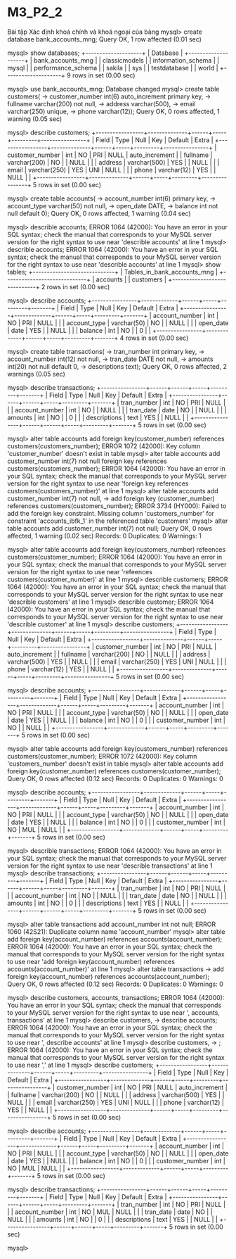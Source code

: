 # M3_P2_2
Bài tập Xác định khoá chính và khoá ngoại của bảng
mysql> create database bank_accounts_mng;
Query OK, 1 row affected (0.01 sec)

mysql> show databases;
+--------------------+
| Database           |
+--------------------+
| bank_accounts_mng  |
| classicmodels      |
| information_schema |
| mysql              |
| performance_schema |
| sakila             |
| sys                |
| testdatabase       |
| world              |
+--------------------+
9 rows in set (0.00 sec)

mysql> use bank_accounts_mng;
Database changed
mysql> create table customers(
    -> customer_number int(6) auto_increment primary key,
    -> fullname varchar(200) not null,
    -> address varchar(500),
    -> email varchar(250) unique,
    -> phone varchar(12));
Query OK, 0 rows affected, 1 warning (0.05 sec)

mysql> describe customers;
+-----------------+--------------+------+-----+---------+----------------+
| Field           | Type         | Null | Key | Default | Extra          |
+-----------------+--------------+------+-----+---------+----------------+
| customer_number | int          | NO   | PRI | NULL    | auto_increment |
| fullname        | varchar(200) | NO   |     | NULL    |                |
| address         | varchar(500) | YES  |     | NULL    |                |
| email           | varchar(250) | YES  | UNI | NULL    |                |
| phone           | varchar(12)  | YES  |     | NULL    |                |
+-----------------+--------------+------+-----+---------+----------------+
5 rows in set (0.00 sec)

mysql> create table accounts(
    -> account_number int(6) primary key,
    -> account_type varchar(50) not null,
    -> open_date DATE,
    -> balance int not null default 0);
Query OK, 0 rows affected, 1 warning (0.04 sec)

mysql> describle accounts;
ERROR 1064 (42000): You have an error in your SQL syntax; check the manual that corresponds to your MySQL server version for the right syntax to use near 'describle accounts' at line 1
mysql> describle accounts;
ERROR 1064 (42000): You have an error in your SQL syntax; check the manual that corresponds to your MySQL server version for the right syntax to use near 'describle accounts' at line 1
mysql> show tables;
+-----------------------------+
| Tables_in_bank_accounts_mng |
+-----------------------------+
| accounts                    |
| customers                   |
+-----------------------------+
2 rows in set (0.00 sec)

mysql> describe accounts;
+----------------+-------------+------+-----+---------+-------+
| Field          | Type        | Null | Key | Default | Extra |
+----------------+-------------+------+-----+---------+-------+
| account_number | int         | NO   | PRI | NULL    |       |
| account_type   | varchar(50) | NO   |     | NULL    |       |
| open_date      | date        | YES  |     | NULL    |       |
| balance        | int         | NO   |     | 0       |       |
+----------------+-------------+------+-----+---------+-------+
4 rows in set (0.00 sec)

mysql> create table transactions(
    -> tran_number int primary key,
    -> account_number int(12) not null,
    -> tran_date DATE not null,
    -> amounts int(20) not null default 0,
    -> descriptions text);
Query OK, 0 rows affected, 2 warnings (0.05 sec)

mysql> describe transactions;
+----------------+------+------+-----+---------+-------+
| Field          | Type | Null | Key | Default | Extra |
+----------------+------+------+-----+---------+-------+
| tran_number    | int  | NO   | PRI | NULL    |       |
| account_number | int  | NO   |     | NULL    |       |
| tran_date      | date | NO   |     | NULL    |       |
| amounts        | int  | NO   |     | 0       |       |
| descriptions   | text | YES  |     | NULL    |       |
+----------------+------+------+-----+---------+-------+
5 rows in set (0.00 sec)

mysql> alter table accounts add foreign key(customer_number) references customers(customers_number);
ERROR 1072 (42000): Key column 'customer_number' doesn't exist in table
mysql> alter table accounts add customer_number int(7) not null foreign key references customers(customers_number);
ERROR 1064 (42000): You have an error in your SQL syntax; check the manual that corresponds to your MySQL server version for the right syntax to use near 'foreign key references customers(customers_number)' at line 1
mysql> alter table accounts add customer_number int(7) not null,
    -> add foreign key (customer_number) references customers(customers_number);
ERROR 3734 (HY000): Failed to add the foreign key constraint. Missing column 'customers_number' for constraint 'accounts_ibfk_1' in the referenced table 'customers'
mysql> alter table accounts add customer_number int(7) not null;
Query OK, 0 rows affected, 1 warning (0.02 sec)
Records: 0  Duplicates: 0  Warnings: 1

mysql> alter table accounts add foreign key(customers_number) refeences customers(customer_number);
ERROR 1064 (42000): You have an error in your SQL syntax; check the manual that corresponds to your MySQL server version for the right syntax to use near 'refeences customers(customer_number)' at line 1
mysql> describle customers;
ERROR 1064 (42000): You have an error in your SQL syntax; check the manual that corresponds to your MySQL server version for the right syntax to use near 'describle customers' at line 1
mysql> describle customer;
ERROR 1064 (42000): You have an error in your SQL syntax; check the manual that corresponds to your MySQL server version for the right syntax to use near 'describle customer' at line 1
mysql> describe customers;
+-----------------+--------------+------+-----+---------+----------------+
| Field           | Type         | Null | Key | Default | Extra          |
+-----------------+--------------+------+-----+---------+----------------+
| customer_number | int          | NO   | PRI | NULL    | auto_increment |
| fullname        | varchar(200) | NO   |     | NULL    |                |
| address         | varchar(500) | YES  |     | NULL    |                |
| email           | varchar(250) | YES  | UNI | NULL    |                |
| phone           | varchar(12)  | YES  |     | NULL    |                |
+-----------------+--------------+------+-----+---------+----------------+
5 rows in set (0.00 sec)

mysql> describe accounts;
+-----------------+-------------+------+-----+---------+-------+
| Field           | Type        | Null | Key | Default | Extra |
+-----------------+-------------+------+-----+---------+-------+
| account_number  | int         | NO   | PRI | NULL    |       |
| account_type    | varchar(50) | NO   |     | NULL    |       |
| open_date       | date        | YES  |     | NULL    |       |
| balance         | int         | NO   |     | 0       |       |
| customer_number | int         | NO   |     | NULL    |       |
+-----------------+-------------+------+-----+---------+-------+
5 rows in set (0.00 sec)

mysql> alter table accounts add foreign key(customers_number) references customers(customer_number);
ERROR 1072 (42000): Key column 'customers_number' doesn't exist in table
mysql> alter table accounts add foreign key(customer_number) references customers(customer_number);
Query OK, 0 rows affected (0.12 sec)
Records: 0  Duplicates: 0  Warnings: 0

mysql> describe accounts;
+-----------------+-------------+------+-----+---------+-------+
| Field           | Type        | Null | Key | Default | Extra |
+-----------------+-------------+------+-----+---------+-------+
| account_number  | int         | NO   | PRI | NULL    |       |
| account_type    | varchar(50) | NO   |     | NULL    |       |
| open_date       | date        | YES  |     | NULL    |       |
| balance         | int         | NO   |     | 0       |       |
| customer_number | int         | NO   | MUL | NULL    |       |
+-----------------+-------------+------+-----+---------+-------+
5 rows in set (0.00 sec)

mysql> describle transactions;
ERROR 1064 (42000): You have an error in your SQL syntax; check the manual that corresponds to your MySQL server version for the right syntax to use near 'describle transactions' at line 1
mysql> describe transactions;
+----------------+------+------+-----+---------+-------+
| Field          | Type | Null | Key | Default | Extra |
+----------------+------+------+-----+---------+-------+
| tran_number    | int  | NO   | PRI | NULL    |       |
| account_number | int  | NO   |     | NULL    |       |
| tran_date      | date | NO   |     | NULL    |       |
| amounts        | int  | NO   |     | 0       |       |
| descriptions   | text | YES  |     | NULL    |       |
+----------------+------+------+-----+---------+-------+
5 rows in set (0.00 sec)

mysql> alter table transactions add account_number int not null;
ERROR 1060 (42S21): Duplicate column name 'account_number'
mysql> alter table add foreign key(account_number) references accounts(account_number);
ERROR 1064 (42000): You have an error in your SQL syntax; check the manual that corresponds to your MySQL server version for the right syntax to use near 'add foreign key(account_number) references accounts(account_number)' at line 1
mysql> alter table transactions
    -> add foreign key(account_number) references accounts(account_number);
Query OK, 0 rows affected (0.12 sec)
Records: 0  Duplicates: 0  Warnings: 0

mysql> describe customers, accounts, transactions;
ERROR 1064 (42000): You have an error in your SQL syntax; check the manual that corresponds to your MySQL server version for the right syntax to use near ', accounts, transactions' at line 1
mysql> describe customers,
    -> describe accounts;
ERROR 1064 (42000): You have an error in your SQL syntax; check the manual that corresponds to your MySQL server version for the right syntax to use near ',
describe accounts' at line 1
mysql> describe customers,
    -> ;
ERROR 1064 (42000): You have an error in your SQL syntax; check the manual that corresponds to your MySQL server version for the right syntax to use near ',' at line 1
mysql> describe customers;
+-----------------+--------------+------+-----+---------+----------------+
| Field           | Type         | Null | Key | Default | Extra          |
+-----------------+--------------+------+-----+---------+----------------+
| customer_number | int          | NO   | PRI | NULL    | auto_increment |
| fullname        | varchar(200) | NO   |     | NULL    |                |
| address         | varchar(500) | YES  |     | NULL    |                |
| email           | varchar(250) | YES  | UNI | NULL    |                |
| phone           | varchar(12)  | YES  |     | NULL    |                |
+-----------------+--------------+------+-----+---------+----------------+
5 rows in set (0.00 sec)

mysql> describe accounts;
+-----------------+-------------+------+-----+---------+-------+
| Field           | Type        | Null | Key | Default | Extra |
+-----------------+-------------+------+-----+---------+-------+
| account_number  | int         | NO   | PRI | NULL    |       |
| account_type    | varchar(50) | NO   |     | NULL    |       |
| open_date       | date        | YES  |     | NULL    |       |
| balance         | int         | NO   |     | 0       |       |
| customer_number | int         | NO   | MUL | NULL    |       |
+-----------------+-------------+------+-----+---------+-------+
5 rows in set (0.00 sec)

mysql> describe transactions;
+----------------+------+------+-----+---------+-------+
| Field          | Type | Null | Key | Default | Extra |
+----------------+------+------+-----+---------+-------+
| tran_number    | int  | NO   | PRI | NULL    |       |
| account_number | int  | NO   | MUL | NULL    |       |
| tran_date      | date | NO   |     | NULL    |       |
| amounts        | int  | NO   |     | 0       |       |
| descriptions   | text | YES  |     | NULL    |       |
+----------------+------+------+-----+---------+-------+
5 rows in set (0.00 sec)

mysql>
